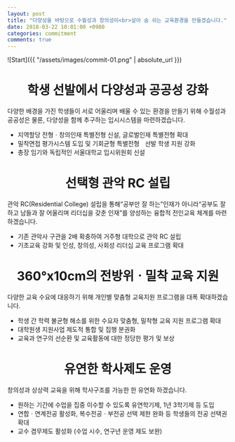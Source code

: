 ```yaml
---
layout: post
title: "다양성을 바탕으로 수월성과 창의성이<br>살아 숨 쉬는 교육환경을 만들겠습니다."
date: 2018-03-22 10:01:00 +0900
categories: commitment
comments: true
---
```


![Start]({{ "/assets/images/commit-01.png" | absolute_url }})

# <center>학생 선발에서 다양성과 공공성 강화</center>

다양한 배경을 가진 학생들이 서로 어울리며 배울 수 있는 환경을 만들기 위해 수월성과 공공성은 물론, 다양성을 함께 추구하는 입시시스템을 마련하겠습니다.

* 지역할당 전형ㆍ창의인재 특별전형 신설, 글로벌인재 특별전형 확대
* 밀착면접 평가시스템 도입 및 기회균형 특별전형ﾠ선발 학생 지원 강화
* 총장 임기와 독립적인 서울대학교 입시위원회 신설

# <center>선택형 관악 RC 설립</center>

관악 RC(Residential College) 설립을 통해“공부만 잘 하는”인재가 아니라“공부도 잘하고 남들과 잘 어울리며 리더십을 갖춘 인재”를 양성하는 융합적 전인교육 체계를 마련하겠습니다.

* 기존 관악사 구관을 2배 확충하여 거주형 대학으로 관악 RC 설립
* 기초교육 강화 및 인성, 창의성, 사회성 리더십 교육 프로그램 확대

# <center>360°x10cm의 전방위ㆍ밀착 교육 지원</center>

다양한 교육 수요에 대응하기 위해 개인별 맞춤형 교육지원 프로그램을 대폭 확대하겠습니다.

* 학생 간 학력 불균형 해소를 위한 수요자 맞춤형, 밀착형 교육 지원 프로그램 확대
* 대학원생 지원사업 제도적 통합 및 집행 분권화
* 교육과 연구의 선순환 및 교육활동에 대한 정당한 평가 및 보상

# <center>유연한 학사제도 운영</center>

창의성과 상상력 교육을 위해 학사구조를 가능한 한 유연화 하겠습니다.

*  원하는 기간에 수업을 집중 이수할 수 있도록 유연학기제, 1년 3학기제 등 도입
*  연합ㆍ연계전공 활성화, 복수전공ㆍ부전공 선택 제한 완화 등 학생들의 전공 선택권 확대
*  교수 겸무제도 활성화 (수업 시수, 연구년 운영 제도 보완)
